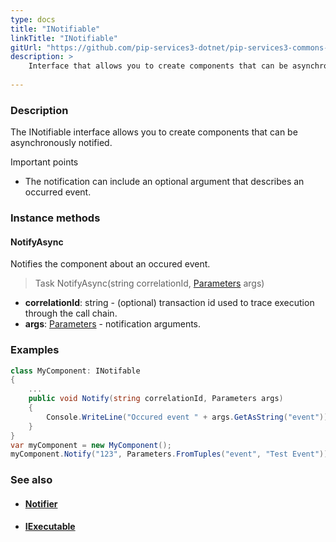 ```yaml
---
type: docs
title: "INotifiable"
linkTitle: "INotifiable"
gitUrl: "https://github.com/pip-services3-dotnet/pip-services3-commons-dotnet"
description: >
    Interface that allows you to create components that can be asynchronously notified.
    
---
```


### Description

The INotifiable interface allows you to create components that can be asynchronously notified.

Important points

- The notification can include an optional argument that describes an occurred event.

### Instance methods

#### NotifyAsync
Notifies the component about an occured event.

> Task NotifyAsync(string correlationId, [Parameters](../parameters) args)

- **correlationId**: string - (optional) transaction id used to trace execution through the call chain.
- **args**: [Parameters](../parameters) - notification arguments. 

### Examples

```cs
class MyComponent: INotifable 
{
    ...
    public void Notify(string correlationId, Parameters args)
    {
        Console.WriteLine("Occured event " + args.GetAsString("event"));
    }
}
var myComponent = new MyComponent();
myComponent.Notify("123", Parameters.FromTuples("event", "Test Event"));

```

### See also
- #### [Notifier](../notifier)
- #### [IExecutable](../iexecutable)

